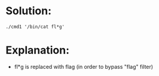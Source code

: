 # Solution:
```./cmd1 '/bin/cat fl*g'```

# Explanation:
* fl*g is replaced with flag (in order to bypass "flag" filter)


